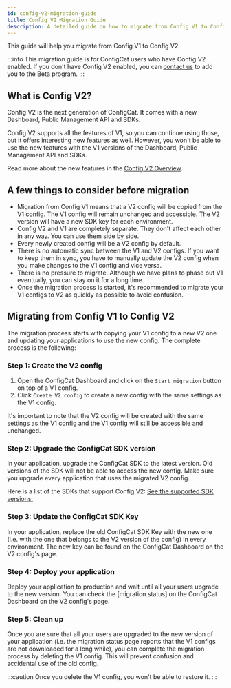```yaml
---
id: config-v2-migration-guide
title: Config V2 Migration Guide
description: A detailed guide on how to migrate from Config V1 to Config V2.
---
```


This guide will help you migrate from Config V1 to Config V2.

:::info
This migration guide is for ConfigCat users who have Config V2 enabled. If you don't have Config V2 enabled, you can [contact us](https://configcat.com/support/) to add you to the Beta program.
:::

## What is Config V2?

Config V2 is the next generation of ConfigCat. It comes with a new Dashboard, Public Management API and SDKs.

Config V2 supports all the features of V1, so you can continue using those, but it offers interesting new features as well. However, you won't be able to use the new features with the V1 versions of the Dashboard, Public Management API and SDKs.

Read more about the new features in the [Config V2 Overview](/advanced/config-v2).

## A few things to consider before migration

- Migration from Config V1 means that a V2 config will be copied from the V1 config. The V1 config will remain unchanged and accessible. The V2 version will have a new SDK key for each environment.
- Config V2 and V1 are completely separate. They don't affect each other in any way. You can use them side by side.
- Every newly created config will be a V2 config by default.
- There is no automatic sync between the V1 and V2 configs. If you want to keep them in sync, you have to manually update the V2 config when you make changes to the V1 config and vice versa.
- There is no pressure to migrate. Although we have plans to phase out V1 eventually, you can stay on it for a long time.
- Once the migration process is started, it's recommended to migrate your V1 configs to V2 as quickly as possible to avoid confusion. 

## Migrating from Config V1 to Config V2

The migration process starts with copying your V1 config to a new V2 one and updating your applications to use the new config. The complete process is the following:

### Step 1: Create the V2 config

1. Open the ConfigCat Dashboard and click on the `Start migration` button on top of a V1 config.
2. Click `Create V2 config` to create a new config with the same settings as the V1 config.

It's important to note that the V2 config will be created with the same settings as the V1 config and the V1 config will still be accessible and unchanged.

### Step 2: Upgrade the ConfigCat SDK version

In your application, upgrade the ConfigCat SDK to the latest version. Old versions of the SDK will not be able to access the new config. Make sure you upgrade every application that uses the migrated V2 config.

Here is a list of the SDKs that support Config V2: [See the supported SDK versions.](/advanced/config-v2-sdk-compatibility)

### Step 3: Update the ConfigCat SDK Key

In your application, replace the old ConfigCat SDK Key with the new one (i.e. with the one that belongs to the V2 version of the config) in every environment. The new key can be found on the ConfigCat Dashboard on the V2 config's page.

### Step 4: Deploy your application

Deploy your application to production and wait until all your users upgrade to the new version. You can check the [migration status] on the ConfigCat Dashboard on the V2 config's page.

### Step 5: Clean up

Once you are sure that all your users are upgraded to the new version of your application (i.e. the migration status page reports that the V1 configs are not downloaded for a long while), you can complete the migration process by deleting the V1 config. This will prevent confusion and accidental use of the old config.

:::caution
Once you delete the V1 config, you won't be able to restore it.
:::
